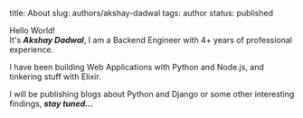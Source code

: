 title: About
slug: authors/akshay-dadwal
tags: author
status: published

Hello World!  
It's ***Akshay Dadwal***, I am a Backend Engineer with 4+ years of professional experience.

I have been building Web Applications with Python and Node.js, and tinkering stuff with Elixir.

I will be publishing blogs about Python and Django or some other interesting findings, ***stay tuned...***
